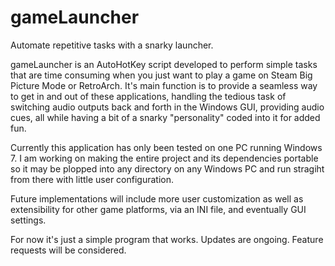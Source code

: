 # gameLauncher

Automate repetitive tasks with a snarky launcher.

gameLauncher is an AutoHotKey script developed to perform simple tasks that are time consuming when you just want to play a game on Steam Big Picture Mode or RetroArch. It's main function is to provide a seamless way to get in and out of these applications, handling the tedious task of switching audio outputs back and forth in the Windows GUI, providing audio cues, all while having a bit of a snarky "personality" coded into it for added fun.

Currently this application has only been tested on one PC running Windows 7. I am working on making the entire project and its dependencies portable so it may be plopped into any directory on any Windows PC and run stragiht from there with little user configuration.

Future implementations will include more user customization as well as extensibility for other game platforms, via an INI file, and eventually GUI settings.

For now it's just a simple program that works. Updates are ongoing. Feature requests will be considered.
